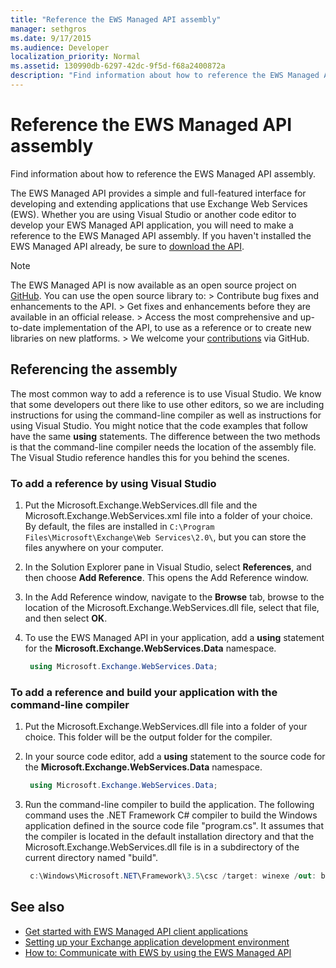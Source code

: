 ```yaml
---
title: "Reference the EWS Managed API assembly"
manager: sethgros
ms.date: 9/17/2015
ms.audience: Developer
localization_priority: Normal
ms.assetid: 130990db-6297-42dc-9f5d-f68a2400872a
description: "Find information about how to reference the EWS Managed API assembly."
---
```


# Reference the EWS Managed API assembly

Find information about how to reference the EWS Managed API assembly.
  
The EWS Managed API provides a simple and full-featured interface for developing and extending applications that use Exchange Web Services (EWS). Whether you are using Visual Studio or another code editor to develop your EWS Managed API application, you will need to make a reference to the EWS Managed API assembly. If you haven't installed the EWS Managed API already, be sure to [download the API](http://aka.ms/ews-managed-api-readme).
  
> [!NOTE]
>  The EWS Managed API is now available as an open source project on [GitHub](https://github.com/officedev/ews-managed-api). You can use the open source library to: >  Contribute bug fixes and enhancements to the API. >  Get fixes and enhancements before they are available in an official release. >  Access the most comprehensive and up-to-date implementation of the API, to use as a reference or to create new libraries on new platforms. >  We welcome your [contributions](https://github.com/OfficeDev/ews-managed-api/blob/master/CONTRIBUTING.md) via GitHub. 
  
## Referencing the assembly

The most common way to add a reference is to use Visual Studio. We know that some developers out there like to use other editors, so we are including instructions for using the command-line compiler as well as instructions for using Visual Studio. You might notice that the code examples that follow have the same **using** statements. The difference between the two methods is that the command-line compiler needs the location of the assembly file. The Visual Studio reference handles this for you behind the scenes. 
  
### To add a reference by using Visual Studio

1. Put the Microsoft.Exchange.WebServices.dll file and the Microsoft.Exchange.WebServices.xml file into a folder of your choice. By default, the files are installed in  `C:\Program Files\Microsoft\Exchange\Web Services\2.0\`, but you can store the files anywhere on your computer.
    
2. In the Solution Explorer pane in Visual Studio, select **References**, and then choose **Add Reference**. This opens the Add Reference window.
    
3. In the Add Reference window, navigate to the **Browse** tab, browse to the location of the Microsoft.Exchange.WebServices.dll file, select that file, and then select **OK**. 
    
4. To use the EWS Managed API in your application, add a **using** statement for the **Microsoft.Exchange.WebServices.Data** namespace. 
    
   ```cs
    using Microsoft.Exchange.WebServices.Data;
   ```

### To add a reference and build your application with the command-line compiler

1. Put the Microsoft.Exchange.WebServices.dll file into a folder of your choice. This folder will be the output folder for the compiler.
    
2. In your source code editor, add a **using** statement to the source code for the **Microsoft.Exchange.WebServices.Data** namespace. 
    
   ```cs
    using Microsoft.Exchange.WebServices.Data;
   ```

3. Run the command-line compiler to build the application. The following command uses the .NET Framework C# compiler to build the Windows application defined in the source code file "program.cs". It assumes that the compiler is located in the default installation directory and that the Microsoft.Exchange.WebServices.dll file is in a subdirectory of the current directory named "build".
    
   ```cs
    c:\Windows\Microsoft.NET\Framework\3.5\csc /target: winexe /out: build\testApplication /reference: build\Microsoft.Exchange.WebServices.dll program.cs
   ```

## See also

- [Get started with EWS Managed API client applications](get-started-with-ews-managed-api-client-applications.md)    
- [Setting up your Exchange application development environment](setting-up-your-exchange-application-development-environment.md)   
- [How to: Communicate with EWS by using the EWS Managed API](how-to-communicate-with-ews-by-using-the-ews-managed-api.md)
    

